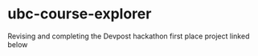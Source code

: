 # ubc-course-explorer
Revising and completing the Devpost hackathon first place project linked below
